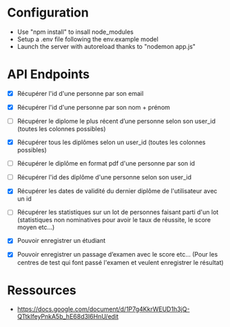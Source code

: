 # Configuration
- Use "npm install" to insall node_modules
- Setup a .env file following the env.example model
- Launch the server with autoreload thanks to "nodemon app.js"

# API Endpoints
- [x] Récupérer l'id d'une personne par son email
- [x] Récupérer l'id d'une personne par son nom + prénom
- [ ] Récupérer le diplome le plus récent d’une personne selon son user_id (toutes les colonnes possibles)
- [x] Récupérer tous les diplômes selon un user_id (toutes les colonnes possibles)
- [ ] Récupérer le diplôme en format pdf d'une personne par son id
- [ ] Récupérer l'id des diplôme d'une personne selon son user_id
- [x] Récupérer les dates de validité du dernier diplôme de l'utilisateur avec un id
- [ ] Récupérer les statistiques sur un lot de personnes faisant parti d'un lot (statistiques non nominatives pour avoir le taux de réussite, le score moyen etc…)
- [x] Pouvoir enregistrer un étudiant
- [x] Pouvoir enregistrer un passage d’examen avec le score etc… (Pour les centres de test qui font passé l'examen et veulent enregistrer le résultat)


# Ressources
- https://docs.google.com/document/d/1P7g4KkrWEUD1h3jQ-QTtkIfeyPnkA5b_hE68d3I6HnU/edit